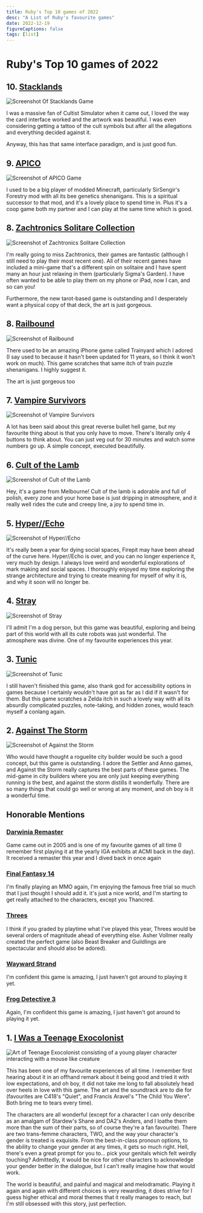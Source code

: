```yaml
---
title: Ruby's Top 10 games of 2022
desc: "A List of Ruby's favourite games"
date: 2022-12-19
figureCaptions: false
tags: [list]
---
```


# Ruby's Top 10 games of 2022

## 10. [Stacklands](https://sokpop.itch.io/stacklands 'Stacklands')

![Screenshot Of Stacklands Game](https://files.rubyquail.design/2022games/stacklands.jpg)

I was a massive fan of Cultist Simulator when it came out, I loved the way the card interface worked and the artwork was beautiful. I was even considering getting a tattoo of the cult symbols but after all the allegations and everything decided against it.

Anyway, this has that same interface paradigm, and is just good fun.

## 9. [APICO](https://tngineers.itch.io/apico 'APICO')

![Screenshot of APICO Game](https://files.rubyquail.design/2022games/APICO.jpg)

I used to be a big player of modded Minecraft, particularly SirSengir's Forestry mod with all its bee genetics shenanigans. This is a spiritual successor to that mod, and it's a lovely place to spend time in. Plus it's a coop game both my partner and I can play at the same time which is good.

## 8. [Zachtronics Solitare Collection](https://www.zachtronics.com/solitaire-collection/ 'Zachtronics Solitare Collection')

![Screenshot of Zachtronics Solitare Collection](https://files.rubyquail.design/2022games/zachtronics.jpg)

I'm really going to miss Zachtronics, their games are fantastic (although I still need to play their most recent one). All of their recent games have included a mini-game that's a different spin on solitaire and I have spent many an hour just relaxing in them (particularly Sigma's Garden). I have often wanted to be able to play them on my phone or iPad, now I can, and so can you!

Furthermore, the new tarot-based game is outstanding and I desperately want a physical copy of that deck, the art is just gorgeous.

## 8. [Railbound](https://afterburn.itch.io/railbound 'Railbound')

![Screenshot of Railbound](https://files.rubyquail.design/2022games/railbound.jpg)

There used to be an amazing iPhone game called Trainyard which I adored (I say used to because it hasn't been updated for 11 years, so I think it won't work on much). This game scratches that same itch of train puzzle shenanigans. I highly suggest it.

The art is just gorgeous too

## 7. [Vampire Survivors](https://www.youtube.com/ponclegames 'Vampire Survivors')

![Screenshot of Vampire Survivors](https://files.rubyquail.design/2022games/vampire.jpg)

A lot has been said about this great reverse bullet hell game, but my favourite thing about is that you only have to move. There's literally only 4 buttons to think about. You can just veg out for 30 minutes and watch some numbers go up. A simple concept, executed beautifully.

## 6. [Cult of the Lamb](https://www.devolverdigital.com/games/cult-of-the-lamb 'Cult of the Lamb')

![Screenshot of Cult of the Lamb](https://files.rubyquail.design/2022games/lambcult.jpg)

Hey, it's a game from Melbourne! Cult of the lamb is adorable and full of polish, every zone and your home base is just dripping in atmosphere, and it really well rides the cute and creepy line, a joy to spend time in.

## 5. [Hyper//Echo](https://www.acmi.net.au/whats-on/gallery-5/hyper-echo-online-exhibition/ 'Hyper//Echo')

![Screenshot of Hyper//Echo](https://files.rubyquail.design/2022games/hyper.png)

It's really been a year for dying social spaces, Firepit may have been ahead of the curve here. Hyper//Echo is over, and you can no longer experience it, very much by design. I always love weird and wonderful explorations of mark making and social spaces. I thoroughly enjoyed my time exploring the strange architecture and trying to create meaning for myself of why it is, and why it soon will no longer be.

## 4. [Stray](https://stray.game 'Stray')

![Screenshot of Stray](https://files.rubyquail.design/2022games/stray.jpg)

I'll admit I'm a dog person, but this game was beautiful, exploring and being part of this world with all its cute robots was just wonderful. The atmosphere was divine. One of my favourite experiences this year.

## 3. [Tunic](https://finji.itch.io/tunic 'Tunic')

![Screenshot of Tunic](https://files.rubyquail.design/2022games/tunic.jpg)

I still haven't finished this game, also thank god for accessibility options in games because I certainly wouldn't have got as far as I did if it wasn't for them. But this game scratches a Zelda itch in such a lovely way with all its absurdly complicated puzzles, note-taking, and hidden zones, would teach myself a conlang again.

## 2. [Against The Storm](https://eremitegames.com 'Against The Storm')

![Screenshot of Against the Storm](https://files.rubyquail.design/2022games/againstthestorm.jpg)

Who would have thought a roguelite city builder would be such a good concept, but this game is outstanding. I adore the Settler and Anno games, and Against the Storm really captures the best parts of these games. The mid-game in city builders where you are only just keeping everything running is the best, and against the storm distills it wonderfully. There are so many things that could go well or wrong at any moment, and oh boy is it a wonderful time.

## Honorable Mentions

### [Darwinia Remaster](https://www.introversion.co.uk/introversion/#games 'Darwinia')

Game came out in 2005 and is one of my favourite games of all time (I remember first playing it at the yearly IGA exhibits at ACMI back in the day). It received a remaster this year and I dived back in once again

### [Final Fantasy 14](https://www.finalfantasyxiv.com 'Final Fantasy 14')

I'm finally playing an MMO again, I'm enjoying the famous free trial so much that I just thought I should add it. it's just a nice world, and I'm starting to get really attached to the characters, except you Thancred.

### [Threes](https://asherv.com/threes/ 'Threes')

I think if you graded by playtime what I've played this year, Threes would be several orders of magnitude ahead of everything else. Asher Vollmer really created the perfect game (also Beast Breaker and Guildlings are spectacular and should also be adored).

### [Wayward Strand](https://waywardstrand.com 'Wayward Strand')

I'm confident this game is amazing, I just haven't got around to playing it yet.

### [Frog Detective 3](https://fisho.itch.io/frog-detective-3 'Frog Detective 3')

Again, I'm confident this game is amazing, I just haven't got around to playing it yet.

## 1. [I Was a Teenage Exocolonist](http://exocolonist.com 'I Was a Teenage Exocolonist')

![Art of Teenage Exocolonist consisting of a young player character interacting with a mouse like creature](https://files.rubyquail.design/2022games/exocolonist.jpg)

This has been one of my favourite experiences of all time. I remember first hearing about it in an offhand remark about it being good and tried it with low expectations, and oh boy, it did not take me long to fall absolutely head over heels in love with this game. The art and the soundtrack are to die for (favourites are C418's "Quiet", and Francis Aravel's "The Child You Were". Both bring me to tears every time).

The characters are all wonderful (except for a character I can only describe as an amalgam of Stardew's Shane and DA2's Anders, and I loathe them more than the sum of their parts, so of course they're a fan favourite). There are two trans-femme characters, TWO, and the way your character's gender is treated is exquisite. From the best-in-class pronoun options, to the ability to change your gender at any times, it gets so much right. Hell, there's even a great prompt for you to… pick your genitals which felt weirdly touching? Admittedly, it would be nice for other characters to acknowledge your gender better in the dialogue, but I can't really imagine how that would work.

The world is beautiful, and painful and magical and melodramatic. Playing it again and again with different choices is very rewarding, it does strive for I guess higher ethical and moral themes that it really manages to reach, but I'm still obsessed with this story, just perfection.
